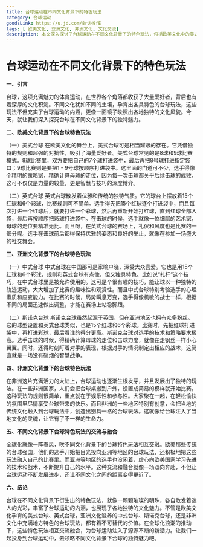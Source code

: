 ```yaml
---
title: 台球运动在不同文化背景下的特色玩法
category: 台球运动
goodsLink: https://u.jd.com/8rUH9fE
tags: [ 欧美文化, 亚洲文化, 非洲文化, 文化交流]
description: 本文深入探讨了台球运动在不同文化背景下的特色玩法，包括欧美文化中的美式台球和英式台球、亚洲文化中的中式台球和斯诺克台球，以及非洲文化中的独特台球玩法，分析了它们各自的规则与特色，并阐述了不同文化背景下台球玩法的交流与融合，展现了台球运动的多元魅力。
---
```


# 台球运动在不同文化背景下的特色玩法

**一、引言**

台球，这项充满魅力的体育运动，在世界各个角落都收获了大量爱好者，背后也有着深厚的文化积淀。不同文化犹如不同的土壤，孕育出各具特色的台球玩法，这些玩法不但充实了台球运动的内涵，更像一面镜子映照出各地独特的文化风貌。今天，就让我们深入探究台球在不同文化背景下的独特魅力。

**二、欧美文化背景下的台球特色玩法**

（一）美式台球
在欧美文化的舞台上，美式台球可是相当耀眼的存在。它凭借独特的规则和超强的对抗性，吸引了海量爱好者。美式台球常见的是8球和9球比赛模式。8球比赛里，双方要把自己的7个球打进袋中，最后再把8号球打进指定袋口；9球比赛则是要把1 - 9号球按顺序打进袋中。这里面的门道可不少，选手得像个精明的策略家，精确计算母球的走位，因为每一次击球都关乎后续击球的成败，这可不仅仅是力量的较量，更是智慧与技巧的深度博弈。

（二）英式台球
英式台球散发着优雅和传统的独特气质。它的球台上摆放着15个红球和6个彩球，比赛规则可不简单。选手得先把15个红球逐个打进袋中，而且每次打进一个红球后，就要打进一个彩球，然后再重新开始打红球，直到红球全部入袋，最后再按顺序把彩球打进袋中。在击球的时候，选手就像一位细腻的艺术家，母球的走位要精准无比。而且呀，在英式台球的赛场上，礼仪和风度也是比赛的一部分呢。选手在击球前后都得保持优雅的姿态和良好的举止，就像在参加一场盛大的社交舞会。

**三、亚洲文化背景下的台球特色玩法**

（一）中式台球
中式台球在中国那可是家喻户晓，深受大众喜爱。它也是用15个红球和6个彩球，规则和英式台球有点像，但又独具特色。比如说“扎杆”这个技巧，在中式台球里是被允许使用的。这可是个很有趣的技巧，能让球以一种独特的轨迹运动，大大增加了比赛的趣味性和观赏性。而且中式台球特别考验选手的心理素质和应变能力。在比赛的时候，局势瞬息万变，选手得像机敏的战士一样，根据不同的局面迅速做出调整，才能在赛场上站稳脚跟。

（二）斯诺克台球
斯诺克台球虽然起源于英国，但在亚洲地区也拥有众多粉丝。它的球型设置和英式台球类似，也是15个红球和6个彩球。比赛时，先把红球打进袋中，再打进彩球，最后看谁的得分更高。斯诺克台球对选手的技术和策略要求极高。选手击球的时候，得精确计算母球的走位和击球力度，就像在走钢丝一样小心翼翼。同时，还得时刻盯着对手的表现，根据对手的情况制定出相应的战术，这简直就是一场没有硝烟的智慧战争。

**四、非洲文化背景下的台球特色玩法**

在非洲这片充满活力的大陆上，台球运动也逐渐生根发芽，并且发展出了独特的玩法。在一些非洲国家，人们会把台球桌搬到户外，设置成简易的模样就开始比赛。这种玩法的规则很简单，重点就在于娱乐性和参与性。大家聚在一起，在轻松愉快的氛围里尽情享受台球带来的快乐。而且非洲的一些地区特别有创意，会把当地的传统文化融入到台球玩法中，创造出别具一格的台球玩法。这就像给台球注入了当地文化的灵魂，让它有了不一样的生命力。

**五、不同文化背景下台球特色玩法的交流与融合**

全球化就像一阵春风，吹不同文化背景下的台球特色玩法相互交融。欧美那些传统的台球强国，他们的选手开始把目光投向亚洲等地区的台球玩法，还积极地把这些玩法融入自己的比赛里。而亚洲等地区的选手也没闲着，虚心向欧美国家学习先进的技术和战术，不断提升自己的水平。这种交流和融合就像一场双向奔赴，不但让台球运动不断发展进步，还让不同文化之间的距离变得更近了。

**六、结论**

台球在不同文化背景下衍生出的特色玩法，就像一颗颗璀璨的明珠，各自散发着迷人的光彩，丰富了台球运动的内涵，也展现了各地独特的文化魅力。不管是欧美文化孕育的美式台球、英式台球，亚洲文化滋养的中式台球、斯诺克台球，还是非洲文化中充满地方特色的台球玩法，都有着不可替代的价值。在全球化浪潮的推动下，这些特色玩法相互交流融合，为台球运动注入了源源不断的新活力。让我们一起投身到台球运动中，去领略不同文化背景下台球的独特魅力吧。